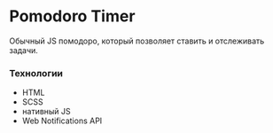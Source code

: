 # Pomodoro Timer

Обычный  JS помодоро, который позволяет ставить и отслеживать задачи.

### Технологии
- HTML
- SCSS
- нативный JS
- Web Notifications API
